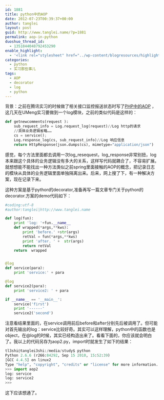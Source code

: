 ```yaml
---
id: 1881
title: python中的AOP
date: 2012-07-23T00:39:37+00:00
author: tanglei
layout: post
guid: http://www.tanglei.name/?p=1881
permalink: aop-in-python
duoshuo_thread_id:
  - 1351844048792453290
enable_highlight:
  - '<link rel="stylesheet" href="../wp-content/blogresources/highlightconfig/highlight.default.min.css"><script src="../wp-content/blogresources/highlightconfig/jquery-2.1.4.min.js"></script><script src="../wp-content/blogresources/highlightconfig/enable_highlight.js"></script>'
categories:
  - python
  - 实习那些事儿
tags:
  - AOP
  - decorator
  - log
  - python
---
```

背景：之前在腾讯实习的时候做了相关接口监控报送状态时写了<a href="http://www.tanglei.name/aop-in-php/" target="_blank">PHP中的AOP</a> ，这几天在UMeng实习要做到一个log模块，之前的类似代码是这样的：

```python
def getnewcomments(request ):
    sub_request_info = Log.request_log(request)//Log http的请求
    //具体业务逻辑省略……
    cs = service();
    Log.response_log(cs, sub_request_info)//Log 响应信息
    return HttpResponse(json.dumps(cs), mimetype="application/json")
```

感觉，每个方法里面都去调用一次log\_resequest，log\_response非常别扭，log本来跟这个具体的业务逻辑没有多大的关系，这样写代码就耦合了，不容易扩展。就想想能不能找出一种方法类似之前spring里面接触的AOP的概念，把记录日志的模块从具体的业务逻辑里面单独隔离出来。后来，网上搜了下，有一种解决方案，现在记录下来。

这种方案是基于python的decorator,准备再写一篇文章专门关于python的decorator.方案的demo代码如下：

```python
#coding:utf-8
#author:tanglei|http://www.tanglei.name

def log(fun):
	print 'log: '+fun.__name__
	def wrapped(*args,**kws):
		print 'before.' +str(args)
		retVal = fun(*args,**kws)
		print 'after. ' +  str(args)
		return retVal
	return	wrapped


@log
def service(para):
	print 'service:' + para

@log
def service2(para):
	print 'service2: ' + para

if __name__ == '__main__':
	service('first')
	print '------'
	service2('second')

```

注意看结果里面的，在service调用前后before和after分别先后被调用了。但可能对首先输出的log：service比较好奇。其实可以这样理解，python中的函数也是object，在@log的时候，其实已经构造出来了。看看下面的，你应该就会明白了。我以上的代码另存为aop2.py，import时就发生了如下的结果：

```python
tl3shi@tanglei3shi:/media/study$ python
Python 2.6.6 (r266:84292, Sep 15 2010, 15:52:39) 
[GCC 4.4.5] on linux2
Type "help", "copyright", "credits" or "license" for more information.
>>> import aop2
log: service
log: service2
>>> 
```

这下应该想通了。
